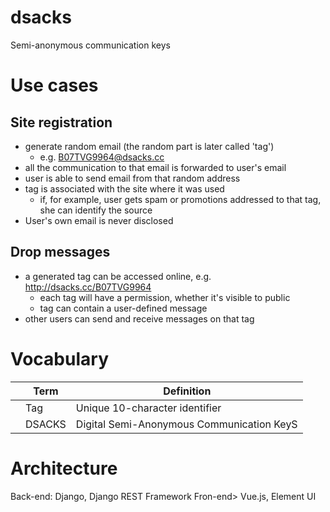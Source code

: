 # dsacks

Semi-anonymous communication keys

# Use cases

## Site registration
* generate random email (the random part is later called 'tag')
  * e.g. B07TVG9964@dsacks.cc
* all the communication to that email is forwarded to user's email
* user is able to send email from that random address
* tag is associated with the site where it was used
  * if, for example, user gets spam or promotions addressed to that tag, she can identify the source
* User's own email is never disclosed

## Drop messages
* a generated tag can be accessed online, e.g. http://dsacks.cc/B07TVG9964
  * each tag will have a permission, whether it's visible to public
  * tag can contain a user-defined message
* other users can send and receive messages on that tag

# Vocabulary
||Term|Definition|
|---|---|---|
||Tag|Unique 10-character identifier|
||DSACKS|Digital Semi-Anonymous Communication KeyS|

# Architecture
Back-end: Django, Django REST Framework
Fron-end> Vue.js, Element UI
